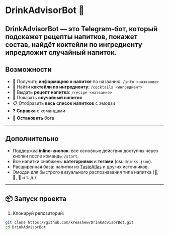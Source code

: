 # DrinkAdvisorBot 🍹

**DrinkAdvisorBot** — это Telegram-бот, который подскажет рецепты напитков, покажет состав, найдёт коктейли по ингредиенту ипредложит случайный напиток. 
---

## Возможности

- 📖 Получить **информацию о напитке** по названию: `/info <название>`
- 🧪 Найти **коктейли по ингредиенту**: `/cocktails <ингредиент>`
- 🍹 Выдать **рецепт напитка**: `/recipe <название>`
- 🎲 Показать **случайный напиток**
- 📋 Отобразить **весь список напитков** с эмодзи
- ❓ **Справка** с командами
- 🛑 **Остановить** бота

---

## Дополнительно

- Поддержка **inline-кнопок**: все основные действия доступны через кнопки после команды `/start`.
- Все напитки снабжены **категориями** и **тегами** (см. `drinks.json`).
- Расширенная база: напитки из [TasteAtlas](https://www.tasteatlas.com/best-rated-non-alcoholic-beverages-in-the-world) и других источников.
- Эмодзи для быстрого визуального распознавания типа напитка (🍹, 🥤, 🍵 и т. д.)

---

## 📦 Запуск проекта

1. Клонируй репозиторий:

```bash
git clone https://github.com/kreashew/DrinkAdvisorBot.git
cd DrinkAdvisorBot
